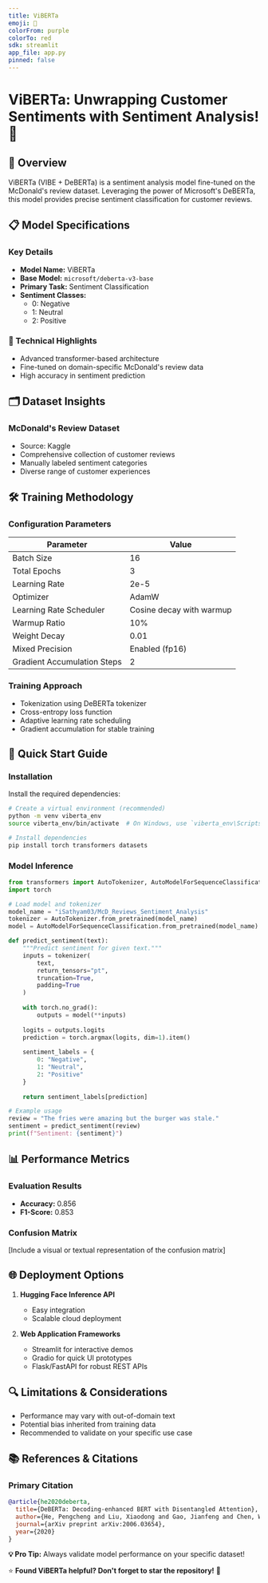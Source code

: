 ```yaml
---
title: ViBERTa
emoji: 🦁
colorFrom: purple
colorTo: red
sdk: streamlit
app_file: app.py
pinned: false
---
```


# ViBERTa: Unwrapping Customer Sentiments with Sentiment Analysis! 🍔

## 🌟 Overview

ViBERTa (VIBE + DeBERTa) is a sentiment analysis model fine-tuned on the McDonald's review dataset. Leveraging the power of Microsoft's DeBERTa, this model provides precise sentiment classification for customer reviews.

## 📋 Model Specifications

### Key Details
- **Model Name:** ViBERTa
- **Base Model:** `microsoft/deberta-v3-base`
- **Primary Task:** Sentiment Classification
- **Sentiment Classes:** 
  - 0: Negative
  - 1: Neutral
  - 2: Positive

### 🔬 Technical Highlights
- Advanced transformer-based architecture
- Fine-tuned on domain-specific McDonald's review data
- High accuracy in sentiment prediction

## 🗂 Dataset Insights

### McDonald's Review Dataset
- Source: Kaggle
- Comprehensive collection of customer reviews
- Manually labeled sentiment categories
- Diverse range of customer experiences

## 🛠 Training Methodology

### Configuration Parameters
| Parameter | Value |
|-----------|-------|
| Batch Size | 16 |
| Total Epochs | 3 |
| Learning Rate | 2e-5 |
| Optimizer | AdamW |
| Learning Rate Scheduler | Cosine decay with warmup |
| Warmup Ratio | 10% |
| Weight Decay | 0.01 |
| Mixed Precision | Enabled (fp16) |
| Gradient Accumulation Steps | 2 |

### Training Approach
- Tokenization using DeBERTa tokenizer
- Cross-entropy loss function
- Adaptive learning rate scheduling
- Gradient accumulation for stable training

## 🚀 Quick Start Guide

### Installation

Install the required dependencies:

```bash
# Create a virtual environment (recommended)
python -m venv viberta_env
source viberta_env/bin/activate  # On Windows, use `viberta_env\Scripts\activate`

# Install dependencies
pip install torch transformers datasets
```

### Model Inference

```python
from transformers import AutoTokenizer, AutoModelForSequenceClassification
import torch

# Load model and tokenizer
model_name = "iSathyam03/McD_Reviews_Sentiment_Analysis"
tokenizer = AutoTokenizer.from_pretrained(model_name)
model = AutoModelForSequenceClassification.from_pretrained(model_name)

def predict_sentiment(text):
    """Predict sentiment for given text."""
    inputs = tokenizer(
        text, 
        return_tensors="pt", 
        truncation=True, 
        padding=True
    )
    
    with torch.no_grad():
        outputs = model(**inputs)
    
    logits = outputs.logits
    prediction = torch.argmax(logits, dim=1).item()
    
    sentiment_labels = {
        0: "Negative", 
        1: "Neutral", 
        2: "Positive"
    }
    
    return sentiment_labels[prediction]

# Example usage
review = "The fries were amazing but the burger was stale."
sentiment = predict_sentiment(review)
print(f"Sentiment: {sentiment}")
```

## 📊 Performance Metrics

### Evaluation Results
- **Accuracy:** 0.856
- **F1-Score:** 0.853

### Confusion Matrix
[Include a visual or textual representation of the confusion matrix]

## 🌐 Deployment Options

1. **Hugging Face Inference API**
   - Easy integration
   - Scalable cloud deployment

2. **Web Application Frameworks**
   - Streamlit for interactive demos
   - Gradio for quick UI prototypes
   - Flask/FastAPI for robust REST APIs

## 🔍 Limitations & Considerations
- Performance may vary with out-of-domain text
- Potential bias inherited from training data
- Recommended to validate on your specific use case

## 📚 References & Citations

### Primary Citation
```bibtex
@article{he2020deberta,
  title={DeBERTa: Decoding-enhanced BERT with Disentangled Attention},
  author={He, Pengcheng and Liu, Xiaodong and Gao, Jianfeng and Chen, Weizhu},
  journal={arXiv preprint arXiv:2006.03654},
  year={2020}
}
```

**💡 Pro Tip:** Always validate model performance on your specific dataset!

⭐ **Found ViBERTa helpful? Don't forget to star the repository!** 🌟